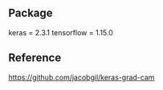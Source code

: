 

## Package
keras = 2.3.1
tensorflow = 1.15.0

## Reference
https://github.com/jacobgil/keras-grad-cam 

